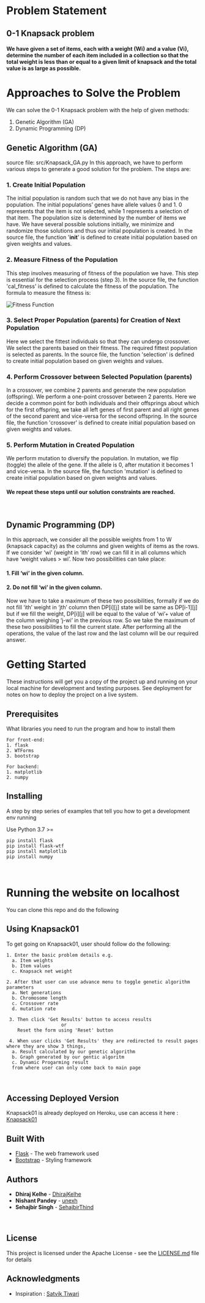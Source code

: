# Problem Statement
## 0-1 Knapsack problem

#### We have given a set of items, each with a weight (Wi) and a value (Vi), determine the number of each item included in a collection so that the total weight is less than or equal to a given limit of knapsack and the total value is as large as possible.

# Approaches to Solve the Problem
We can solve the 0-1 Knapsack problem with the help of given methods:
1. Genetic Algorithm (GA)
2. Dynamic Programming (DP)

## Genetic Algorithm (GA)
source file: src/Knapsack_GA.py
In this approach, we have to perform various steps to generate a good solution for the problem. The steps are:
### 1. Create Initial Population
The initial population is random such that we do not have any bias in the population. The initial populations’ genes have allele values 0 and 1. 0 represents that the item is not selected, while 1 represents a selection of that item. The population size is determined by the number of items we have. We have several possible solutions initially, we minimize and randomize those solutions and thus our initial population is created.
In the source file, the function '__init__' is defined to create initial population based on given weights and values.

### 2. Measure Fitness of the Population
This step involves measuring of fitness of the population we have. This step is essential for the selection process (step 3).
In the source file, the function 'cal_fitness' is defined to calculate the fitness of the population.
The formula to measure the fitness is: 

![Fitness Function](https://miro.medium.com/max/465/1*fenR6vIzGliZ6IfnR83stw.gif)

### 3. Select Proper Population (parents) for Creation of Next Population
Here we select the fittest individuals so that they can undergo crossover. We select the parents based on their fitness. The required fittest population is selected as parents.
In the source file, the function 'selection' is defined to create initial population based on given weights and values.

### 4. Perform Crossover between Selected Population (parents)
In a crossover, we combine 2 parents and generate the new population (offspring). We perform a one-point crossover between 2 parents. Here we decide a common point for both individuals and their offsprings about which for the first offspring, we take all left genes of first parent and all right genes of the second parent and vice-versa for the second offspring.
In the source file, the function 'crossover' is defined to create initial population based on given weights and values.

### 5. Perform Mutation in Created Population
We perform mutation to diversify the population. In mutation, we flip (toggle) the allele of the gene. If the allele is 0, after mutation it becomes 1 and vice-versa.
In the source file, the function 'mutation' is defined to create initial population based on given weights and values.

#### We repeat these steps until our solution constraints are reached.
&nbsp;

## Dynamic Programming (DP)
In this approach, we consider all the possible weights from 1 to W (knapsack capacity) as the columns and given weights of items as the rows. If we consider ‘wi’ (weight in ‘ith’ row) we can fill it in all columns which have ‘weight values > wi’. Now two possibilities can take place:
#### 1. Fill ‘wi’ in the given column.
#### 2. Do not fill ‘wi’ in the given column.
Now we have to take a maximum of these two possibilities, formally if we do not fill ‘ith’ weight in ‘jth’ column then DP[i][j] state will be same as DP[i-1][j] but if we fill the weight, DP[i][j] will be equal to the value of ‘wi’+ value of the column weighing ‘j-wi’ in the previous row. So we take the maximum of these two possibilities to fill the current state.
After performing all the operations, the value of the last row and the last column will be our required answer.
&nbsp;

# Getting Started

These instructions will get you a copy of the project up and running on your local machine for development and testing purposes. See deployment for notes on how to deploy the project on a live system.

## Prerequisites

What libraries you need to run the program and how to install them

```
For front-end:
1. flask
2. WTForms
3. bootstrap

For backend:
1. matplotlib
2. numpy
```

## Installing

A step by step series of examples that tell you how to get a development env running

Use Python 3.7 >=

```
pip install flask
pip install flask-wtf
pip install matplotlib
pip install numpy
```
&nbsp;
# Running the website on localhost

You can clone this repo and do the following

## Using Knapsack01

To get going on Knapsack01, user should follow do the following:

```
1. Enter the basic problem details e.g.
  a. Item weights
  b. Item values
  c. Knapsack net weight
  
2. After that user can use advance menu to toggle genetic algorithm parameters
  a. Net generations
  b. Chromosome length
  c. Crossover rate
  d. mutation rate
  
 3. Then click 'Get Results' button to access results
                    or
    Reset the form using 'Reset' button
 
 4. When user clicks 'Get Results' they are redirected to result pages where they are show 3 things,
  a. Result calculated by our genetic algorithm
  b. Graph generated by our gentic algoritm
  c. Dynamic Progarming result
  from where user can only come back to main page
```
&nbsp;

## Accessing Deployed Version

Knapsack01 is already deployed on Heroku, use can access it here : [Knapsack01](https://knapsack01.herokuapp.com/)
&nbsp;

## Built With

* [Flask](https://flask.palletsprojects.com/en/1.1.x/) - The web framework used
* [Bootstrap](https://getbootstrap.com/) - Styling framework
&nbsp;

## Authors

* **Dhiraj Kelhe** - [DhirajKelhe](https://github.com/DhirajKelhe)
* **Nishant Pandey** - [unexh](https://github.com/unexh)
* **Sehajbir Singh** - [SehajbirThind](https://github.com/SehajbirThind)

&nbsp;

## License

This project is licensed under the Apache License - see the [LICENSE.md](LICENSE.md) file for details
&nbsp;
## Acknowledgments
* Inspiration : [Satvik Tiwari](https://medium.com/koderunners/genetic-algorithm-part-3-knapsack-problem-b59035ddd1d6)
